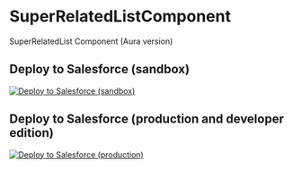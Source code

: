 # SuperRelatedListComponent
SuperRelatedList Component (Aura version)

## Deploy to Salesforce (sandbox)

<a href="https://githubsfdeploy-sandbox.herokuapp.com/app/githubdeploy/VinceFINET/SuperRelatedListComponent?ref=master">  
  <img alt="Deploy to Salesforce (sandbox)" src="https://raw.githubusercontent.com/afawcett/githubsfdeploy/master/deploy.png">
</a>

## Deploy to Salesforce (production and developer edition)

<a href="https://githubsfdeploy.herokuapp.com/app/githubdeploy/VinceFINET/SuperRelatedListComponent?ref=master">
  <img alt="Deploy to Salesforce (production)" src="https://raw.githubusercontent.com/afawcett/githubsfdeploy/master/deploy.png">
</a>
